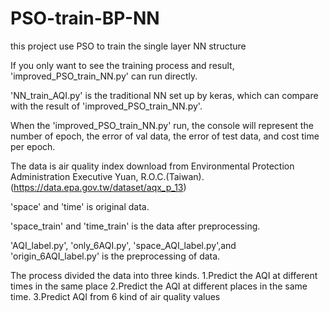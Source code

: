 # PSO-train-BP-NN
this project use PSO to train the single layer NN structure

If you only want to see the training process and result, 'improved_PSO_train_NN.py' can run directly.

'NN_train_AQI.py' is the traditional NN set up by keras, which can compare with the result of 'improved_PSO_train_NN.py'.

When the 'improved_PSO_train_NN.py' run, the console will represent the number of epoch, the error of val data, the error of test data, and cost time per epoch.

The data is air quality index download from Environmental Protection Administration Executive Yuan, R.O.C.(Taiwan). (https://data.epa.gov.tw/dataset/aqx_p_13)

'space' and 'time' is original data.

'space_train' and 'time_train' is the data after preprocessing.

'AQI_label.py', 'only_6AQI.py', 'space_AQI_label.py',and 'origin_6AQI_label.py' is the preprocessing of data.

The process divided the data into three kinds.
  1.Predict the AQI at different times in the same place
  2.Predict the AQI at different places in the same time.
  3.Predict AQI from 6 kind of air quality values
  
  

